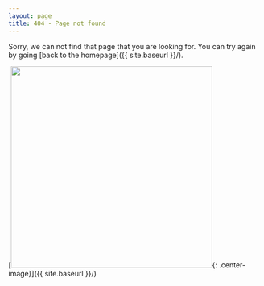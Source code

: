 ```yaml
---
layout: page
title: 404 - Page not found
---
```


Sorry, we can not find that page that you are looking for. You can try again by going [back to the homepage]({{ site.baseurl }}/).

[<img src="{{ site.baseurl }}/images/404.jpg" style="width: 400px;"/>{: .center-image}]({{ site.baseurl }}/)
